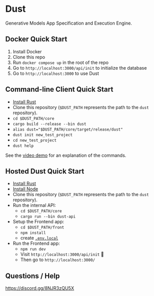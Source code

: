 # Dust

Generative Models App Specification and Execution Engine.


## Docker Quick Start
  1. Install Docker
  2. Clone this repo
  3. Run `docker compose up` in the root of the repo
  4. Go to `http://localhost:3000/api/init` to initialize the database
  5. Go to `http://localhost:3000` to use Dust

## Command-line Client Quick Start

- [Install Rust](https://www.rust-lang.org/tools/install)
- Clone this repository (`$DUST_PATH` represents the path to the `dust` repository).
- `cd $DUST_PATH/core`
- `cargo build --release --bin dust`
- `alias dust="$DUST_PATH/core/target/release/dust"`
- `dust init new_test_project`
- `cd new_test_project`
- `dust help`

See the [video demo](https://demo.dust.tt) for an explanation of the commands.

## Hosted Dust Quick Start

- [Install Rust](https://www.rust-lang.org/tools/install)
- [Install Node](https://nodejs.org/en/download/)
- Clone this repository (`$DUST_PATH` represents the path to the `dust` repository).
- Run the internal API:
  - `cd $DUST_PATH/core`
  - `cargo run --bin dust-api`
- Setup the Frontend app:
  - `cd $DUST_PATH/front`
  - `npm install`
  - create [`.env.local`](https://discord.com/channels/1021427834230673428/1021427834725609516/1029374475378098227)
- Run the Frontend app:
  - `npm run dev`
  - Visit `http://localhost:3000/api/init` 🙈
  - Then go to `http://localhost:3000/`

## Questions / Help

https://discord.gg/8NJR3zQU5X
